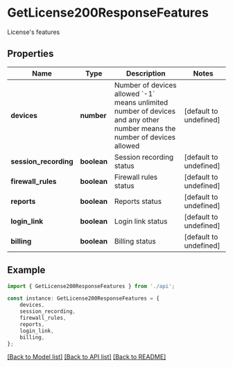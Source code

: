 # GetLicense200ResponseFeatures

License\'s features

## Properties

Name | Type | Description | Notes
------------ | ------------- | ------------- | -------------
**devices** | **number** | Number of devices allowed   &#x60;-1&#x60; means unlimited number of devices and any other number means the number of devices allowed  | [default to undefined]
**session_recording** | **boolean** | Session recording status | [default to undefined]
**firewall_rules** | **boolean** | Firewall rules status | [default to undefined]
**reports** | **boolean** | Reports status | [default to undefined]
**login_link** | **boolean** | Login link status | [default to undefined]
**billing** | **boolean** | Billing status | [default to undefined]

## Example

```typescript
import { GetLicense200ResponseFeatures } from './api';

const instance: GetLicense200ResponseFeatures = {
    devices,
    session_recording,
    firewall_rules,
    reports,
    login_link,
    billing,
};
```

[[Back to Model list]](../README.md#documentation-for-models) [[Back to API list]](../README.md#documentation-for-api-endpoints) [[Back to README]](../README.md)
